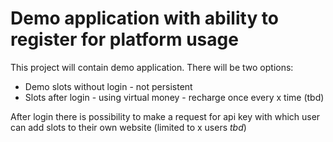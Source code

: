 # Demo application with ability to register for platform usage

This project will contain demo application. There will be two options:
- Demo slots without login - not persistent
- Slots after login - using virtual money - recharge once every x time (tbd)

After login there is possibility to make a request for api key with which user can add slots to their own website (limited to x users *tbd*)